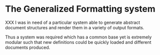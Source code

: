 # The Generalized Formatting system

XXX I was in need of a particular system able to generate abstract document structures and render them in a variety of output formats.

Thus a system was required which has a common base yet is extremely modular such that new definitions could be quickly loaded and different documents produced.